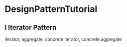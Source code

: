 # DesignPatternTutorial


## I Iterator Pattern

iterator, aggregate, concrete iterator, concrete aggregate



